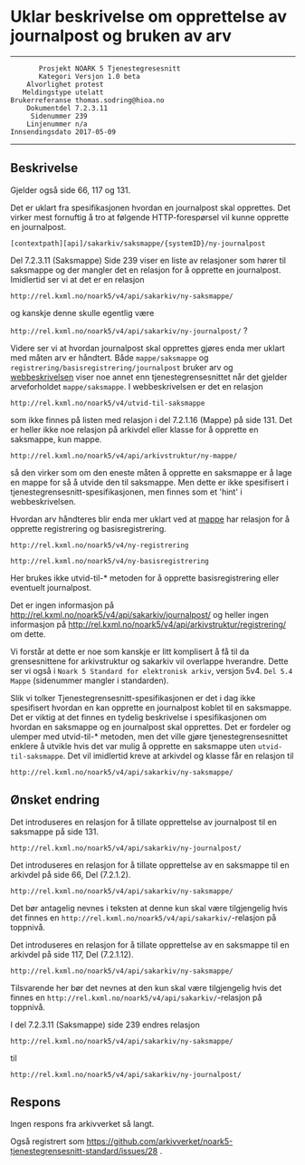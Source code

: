 Uklar beskrivelse om opprettelse av journalpost og bruken av arv
================================================================

------------------- ---------------------------------
           Prosjekt NOARK 5 Tjenestegresesnitt
           Kategori Versjon 1.0 beta
        Alvorlighet protest
       Meldingstype utelatt
    Brukerreferanse thomas.sodring@hioa.no
        Dokumentdel 7.2.3.11
         Sidenummer 239
        Linjenummer n/a
    Innsendingsdato 2017-05-09
------------------- ---------------------------------

Beskrivelse
-----------

Gjelder også side 66, 117 og 131.

Det er uklart fra spesifikasjonen hvordan en journalpost skal
opprettes.  Det virker mest fornuftig å tro at følgende
HTTP-forespørsel vil kunne opprette en journalpost.

`[contextpath][api]/sakarkiv/saksmappe/{systemID}/ny-journalpost`

Del 7.2.3.11 (Saksmappe) Side 239 viser en liste av relasjoner som
hører til saksmappe og der mangler det en relasjon for å opprette en
journalpost. Imidlertid ser vi at det er en relasjon

`http://rel.kxml.no/noark5/v4/api/sakarkiv/ny-saksmappe/`

og kanskje denne skulle egentlig være

`http://rel.kxml.no/noark5/v4/api/sakarkiv/ny-journalpost/` ?

Videre ser vi at hvordan journalpost skal opprettes gjøres enda mer
uklart med måten arv er håndtert.  Både `mappe/saksmappe` og
`registrering/basisregistrering/journalpost` bruker arv og
[webbeskrivelsen](http://rel.kxml.no/noark5/v4/api/arkivstruktur/mappe/)
viser noe annet enn tjenestegrensesnittet når det gjelder
arveforholdet `mappe/saksmappe`.  I webbeskrivelsen er det en relasjon

`http://rel.kxml.no/noark5/v4/utvid-til-saksmappe`

som ikke finnes på listen med relasjon i del 7.2.1.16 (Mappe) på side
131.  Det er heller ikke noe relasjon på arkivdel eller klasse for å
opprette en saksmappe, kun mappe.

`http://rel.kxml.no/noark5/v4/api/arkivstruktur/ny-mappe/`

så den virker som om den eneste måten å opprette en saksmappe er å
lage en mappe for så å utvide den til saksmappe.  Men dette er ikke
spesifisert i tjenestegrensesnitt-spesifikasjonen, men finnes som et
'hint' i webbeskrivelsen.

Hvordan arv håndteres blir enda mer uklart ved at
[mappe](http://rel.kxml.no/noark5/v4/api/arkivstruktur/mappe/) har
relasjon for å opprette registrering og basisregistrering.

`http://rel.kxml.no/noark5/v4/ny-registrering`

`http://rel.kxml.no/noark5/v4/ny-basisregistrering`

Her brukes ikke utvid-til-* metoden for å opprette basisregistrering
eller eventuelt journalpost.

Det er ingen informasjon på
http://rel.kxml.no/noark5/v4/api/sakarkiv/journalpost/ og heller ingen
informasjon på
http://rel.kxml.no/noark5/v4/api/arkivstruktur/registrering/ om dette.

Vi forstår at dette er noe som kanskje er litt komplisert å få til da
grensesnittene for arkivstruktur og sakarkiv vil overlappe hverandre.
Dette ser vi også i `Noark 5 Standard for elektronisk arkiv`, versjon
5v4. `Del 5.4 Mappe` (sidenummer mangler i standarden).

Slik vi tolker Tjenestegrensesnitt-spesifikasjonen er det i dag
ikke spesifisert hvordan en kan opprette en journalpost koblet til en
saksmappe.  Det er viktig at det finnes en tydelig beskrivelse i
spesifikasjonen om hvordan en saksmappe og en journalpost skal
opprettes.  Det er fordeler og ulemper med utvid-til-* metoden, men
det ville gjøre tjenestegrensesnittet enklere å utvikle hvis det var
mulig å opprette en saksmappe uten `utvid-til-saksmappe`. Det vil
imidlertid kreve at arkivdel og klasse får en relasjon til

`http://rel.kxml.no/noark5/v4/api/sakarkiv/ny-saksmappe/`

Ønsket endring
--------------

Det introduseres en relasjon for å tillate opprettelse av journalpost
til en saksmappe på side 131.

`http://rel.kxml.no/noark5/v4/api/sakarkiv/ny-journalpost/`

Det introduseres en relasjon for å tillate opprettelse av en saksmappe
til en arkivdel på side 66, Del (7.2.1.2).

`http://rel.kxml.no/noark5/v4/api/sakarkiv/ny-saksmappe/`

Det bør antagelig nevnes i teksten at denne kun skal være tilgjengelig
hvis det finnes en
`http://rel.kxml.no/noark5/v4/api/sakarkiv/`-relasjon på toppnivå.

Det introduseres en relasjon for å tillate opprettelse av en saksmappe
til en arkivdel på side 117, Del (7.2.1.12).

`http://rel.kxml.no/noark5/v4/api/sakarkiv/ny-saksmappe/`

Tilsvarende her bør det nevnes at den kun skal være tilgjengelig hvis
det finnes en `http://rel.kxml.no/noark5/v4/api/sakarkiv/`-relasjon på
toppnivå.

I del 7.2.3.11 (Saksmappe) side 239 endres relasjon

`http://rel.kxml.no/noark5/v4/api/sakarkiv/ny-saksmappe/`

til

`http://rel.kxml.no/noark5/v4/api/sakarkiv/ny-journalpost/`

Respons
-------

Ingen respons fra arkivverket så langt.

Også registrert som
https://github.com/arkivverket/noark5-tjenestegrensesnitt-standard/issues/28 .
